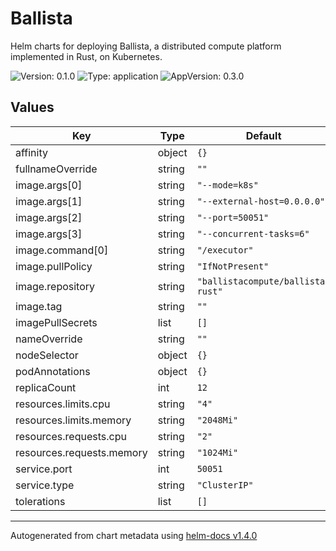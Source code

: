 # Ballista

Helm charts for deploying Ballista, a distributed compute platform implemented
in Rust, on Kubernetes.

![Version: 0.1.0](https://img.shields.io/badge/Version-0.1.0-informational?style=flat-square) ![Type: application](https://img.shields.io/badge/Type-application-informational?style=flat-square) ![AppVersion: 0.3.0](https://img.shields.io/badge/AppVersion-0.3.0-informational?style=flat-square)

## Values

| Key | Type | Default | Description |
|-----|------|---------|-------------|
| affinity | object | `{}` |  |
| fullnameOverride | string | `""` |  |
| image.args[0] | string | `"--mode=k8s"` |  |
| image.args[1] | string | `"--external-host=0.0.0.0"` |  |
| image.args[2] | string | `"--port=50051"` |  |
| image.args[3] | string | `"--concurrent-tasks=6"` |  |
| image.command[0] | string | `"/executor"` |  |
| image.pullPolicy | string | `"IfNotPresent"` |  |
| image.repository | string | `"ballistacompute/ballista-rust"` |  |
| image.tag | string | `""` |  |
| imagePullSecrets | list | `[]` |  |
| nameOverride | string | `""` |  |
| nodeSelector | object | `{}` |  |
| podAnnotations | object | `{}` |  |
| replicaCount | int | `12` |  |
| resources.limits.cpu | string | `"4"` |  |
| resources.limits.memory | string | `"2048Mi"` |  |
| resources.requests.cpu | string | `"2"` |  |
| resources.requests.memory | string | `"1024Mi"` |  |
| service.port | int | `50051` |  |
| service.type | string | `"ClusterIP"` |  |
| tolerations | list | `[]` |  |

----------------------------------------------
Autogenerated from chart metadata using [helm-docs v1.4.0](https://github.com/norwoodj/helm-docs/releases/v1.4.0)
